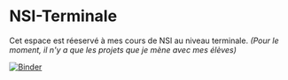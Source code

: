 # NSI-Terminale

Cet espace est réeservé à mes cours de NSI au niveau terminale.
*(Pour le moment, il n'y a que les projets que je mène avec mes élèves)*

[![Binder](https://mybinder.org/badge_logo.svg)](https://mybinder.org/v2/gh/lebonprof/NSI-Terminale/HEAD)
